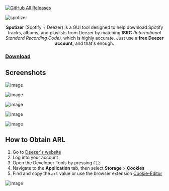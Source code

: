 [![GitHub All Releases](https://img.shields.io/github/downloads/afkarxyz/Spotizer/total?style=for-the-badge)](https://github.com/afkarxyz/Spotizer/releases)

![spotizer](https://github.com/user-attachments/assets/9fb51592-2ee8-4c4c-8c4a-e6b3bf49c3f9)

<div align="center">
<b>Spotizer</b> (Spotify + Deezer) is a GUI tool designed to help download Spotify tracks, albums, and playlists from Deezer by matching <b>ISRC</b> <i>(International Standard Recording Code),</i> which is highly accurate. Just use a <b>free Deezer account,</b> and that's enough.
</div>

### [Download](https://github.com/afkarxyz/Spotizer/releases/download/v2.1/Spotizer.exe)

## Screenshots

![image](https://github.com/user-attachments/assets/a74881a6-7d21-4506-b208-81031c773090)

![image](https://github.com/user-attachments/assets/7e0db6b3-86c0-457f-8ac5-f31ac9cc3162)

![image](https://github.com/user-attachments/assets/5851de99-d2c9-4c04-9a4f-53bda7c96c2b)

![image](https://github.com/user-attachments/assets/8b8ba249-a91b-4721-a017-7347a3e97fef)

![image](https://github.com/user-attachments/assets/ff3a6303-1a2c-4dde-bb00-6137ebcc6a90)

## How to Obtain ARL

1. Go to [Deezer's website](https://www.deezer.com/)
2. Log into your account
3. Open the Developer Tools by pressing `F12`
4. Navigate to the **Application** tab, then select **Storage** > **Cookies**
5. Find and copy the `arl` value or use the browser extension [Cookie-Editor](https://cookie-editor.com/)

![image](https://github.com/user-attachments/assets/936fceec-e476-410f-8975-a7875cca0de5)
